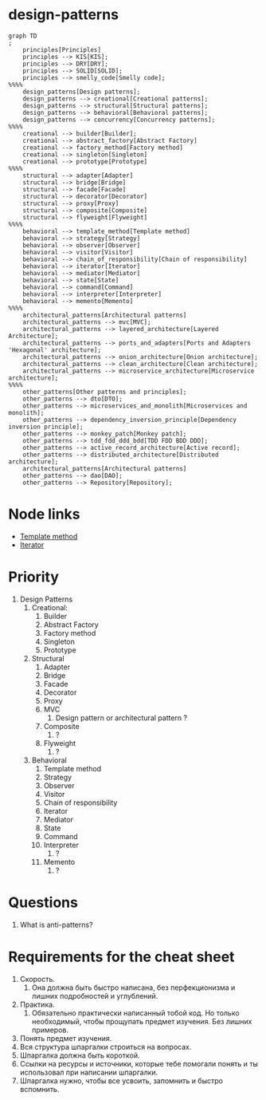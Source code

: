 # design-patterns

```mermaid
graph TD
;
    principles[Principles]
    principles --> KIS[KIS];
    principles --> DRY[DRY];
    principles --> SOLID[SOLID];
    principles --> smelly_code[Smelly code];
%%%%    
    design_patterns[Design patterns];
    design_patterns --> creational[Creational patterns];
    design_patterns --> structural[Structural patterns];
    design_patterns --> behavioral[Behavioral patterns];
    design_patterns --> concurrency[Concurrency patterns];
%%%%
    creational --> builder[Builder];
    creational --> abstract_factory[Abstract Factory]
    creational --> factory_method[Factory method]
    creational --> singleton[Singleton]
    creational --> prototype[Prototype]
%%%%
    structural --> adapter[Adapter]
    structural --> bridge[Bridge]
    structural --> facade[Facade]
    structural --> decorator[Decorator]
    structural --> proxy[Proxy]
    structural --> composite[Composite]
    structural --> flyweight[Flyweight]
%%%%    
    behavioral --> template_method[Template method]
    behavioral --> strategy[Strategy]
    behavioral --> observer[Observer]
    behavioral --> visitor[Visitor]
    behavioral --> chain_of_responsibility[Chain of responsibility]
    behavioral --> iterator[Iterator]
    behavioral --> mediator[Mediator]
    behavioral --> state[State]
    behavioral --> command[Command]
    behavioral --> interpreter[Interpreter]
    behavioral --> memento[Memento]
%%%%
    architectural_patterns[Architectural patterns]
    architectural_patterns --> mvc[MVC];
    architectural_patterns --> layered_architecture[Layered Architecture];
    architectural_patterns --> ports_and_adapters[Ports and Adapters 'Hexagonal' architecture];
    architectural_patterns --> onion_architecture[Onion architecture];
    architectural_patterns --> clean_architecture[Clean architecture];
    architectural_patterns --> microservice_architecture[Microservice architecture];
%%%%    
    other_patterns[Other patterns and principles];
    other_patterns --> dto[DTO];
    other_patterns --> microservices_and_monolith[Microservices and monolith];
    other_patterns --> dependency_inversion_principle[Dependency inversion principle];
    other_patterns --> monkey_patch[Monkey patch];
    other_patterns --> tdd_fdd_ddd_bdd[TDD FDD BDD DDD];
    other_patterns --> active_record_architecture[Active record];
    other_patterns --> distributed_architecture[Distributed architecture];
    architectural_patterns[Architectural patterns]
    other_patterns --> dao[DAO];
    other_patterns --> Repository[Repository];

```

# Node links

* [Template method](https://github.com/LastovkinKirill/design-patterns/tree/main/template_method)
* [Iterator](https://github.com/LastovkinKirill/design-patterns/tree/main/iterator_pattern)

# Priority

1. Design Patterns
    1. Creational:
        1. Builder
        2. Abstract Factory
        3. Factory method
        4. Singleton
        5. Prototype
    2. Structural
        1. Adapter
        2. Bridge
        3. Facade
        4. Decorator
        5. Proxy
        6. MVC
            1. Design pattern or architectural pattern ?
        7. Composite
            1. ?
        8. Flyweight
            1. ?
    3. Behavioral
        1. Template method
        2. Strategy
        3. Observer
        4. Visitor
        5. Chain of responsibility
        6. Iterator
        7. Mediator
        8. State
        9. Command
        10. Interpreter
            1. ?
        11. Memento
            1. ?

# Questions

1. What is anti-patterns?

# Requirements for the cheat sheet

1. Скорость.
    1. Она должна быть быстро написана, без перфекционизма и лишних подробностей и углублений.
2. Практика.
    1. Обязательно практически написанный тобой код. Но только необходимый, чтобы прощупать предмет изучения. Без лишних
       примеров.
3. Понять предмет изучения.
4. Вся структура шпаргалки строиться на вопросах.
5. Шпаргалка должна быть короткой.
6. Ссылки на ресурсы и источники, которые тебе помогали понять и ты использовал при написании шпаргалки.
7. Шпаргалка нужно, чтобы все усвоить, запомнить и быстро вспомнить.
